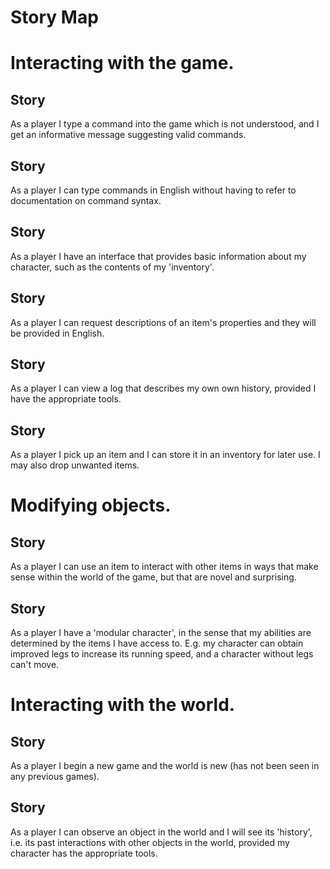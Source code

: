 Story Map
==

# Interacting with the game.
Story
--
As a player I type a command into the game which is not understood, and I get an
informative message suggesting valid commands.

Story
--
As a player I can type commands in English without having to refer to
documentation on command syntax.

Story
--
As a player I have an interface that provides basic information about my
character, such as the contents of my 'inventory'.

Story
--
As a player I can request descriptions of an item's properties and they will be
provided in English.

Story
--
As a player I can view a log that describes my own own history, provided I have
the appropriate tools.

Story
--
As a player I pick up an item and I can store it in an inventory for later use.
I may also drop unwanted items.

# Modifying objects.
Story
--
As a player I can use an item to interact with other items in ways that make
sense within the world of the game, but that are novel and surprising.

Story
--
As a player I have a 'modular character', in the sense that my abilities are
determined by the items I have access to. E.g. my character can obtain improved
legs to increase its running speed, and a character without legs can't move.

# Interacting with the world.
Story
--
As a player I begin a new game and the world is new (has not been seen in any
previous games).

Story
--
As a player I can observe an object in the world and I will see its 'history',
i.e. its past interactions with other objects in the world, provided my
character has the appropriate tools.
